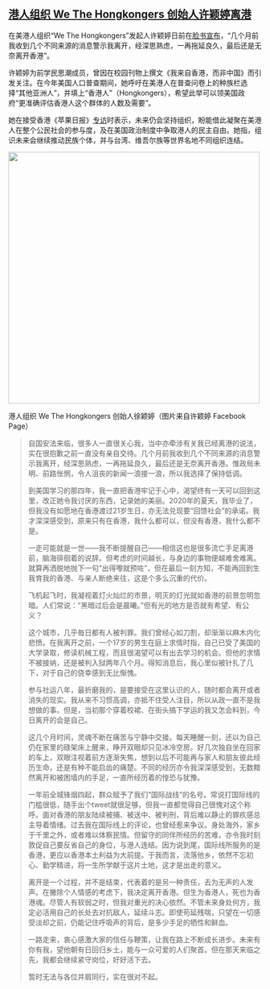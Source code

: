 <!--1608371595000-->
[港人组织 We The Hongkongers 创始人许颖婷离港](https://chinadigitaltimes.net/chinese/2020/12/%e6%b8%af%e4%ba%ba%e7%bb%84%e7%bb%87-we-the-hongkongers-%e5%88%9b%e5%a7%8b%e4%ba%ba%e8%ae%b8%e9%a2%96%e5%a9%b7%e7%a6%bb%e6%b8%af%e8%b5%b4%e7%be%8e/)
------

<p>在美港人组织“We The Hongkongers”发起人许颖婷日前在<a href="https://www.facebook.com/frances.huiwingting/posts/2781785408709915">脸书宣布</a>，“几个月前我收到几个不同来源的消息警示我离开，经深思熟虑，一再拖延良久，最后还是无奈离开香港”。</p><p>许颖婷为前学民思潮成员，曾因在校园刊物上撰文《我来自香港，而非中国》而引发关注。在今年美国人口普查期间，她呼吁在美港人在普查问卷上的种族栏选择“其他亚洲人”，并填上“香港人”（Hongkongers），希望此举可以领美国政府“更准确评估香港人这个群体的人数及需要”。</p><p>她在接受香港《苹果日报》<a href="https://hk.appledaily.com/local/20201218/TG6B2Z4QFJCZ3BJVXWKOO44CQI/">专访</a>时表示，未来仍会坚持组织，盼能借此凝聚在美港人在整个公民社会的参与度，及在美国政治制度中争取港人的民主自由。她指，组识未来会继续推动民族个体，并与台湾、维吾尔族等世界名地不同组织连结。</p><div id="attachment_660608" style="width: 510px" class="wp-caption aligncenter"><img aria-describedby="caption-attachment-660608" loading="lazy" src="https://chinadigitaltimes.net/chinese/files/2020/12/131910898_2781785165376606_6151350737011184796_o.jpg" alt="" width="500" height="auto" class="size-full wp-image-660608" srcset="https://chinadigitaltimes.net/chinese/files/2020/12/131910898_2781785165376606_6151350737011184796_o.jpg 1848w, https://chinadigitaltimes.net/chinese/files/2020/12/131910898_2781785165376606_6151350737011184796_o-300x200.jpg 300w, https://chinadigitaltimes.net/chinese/files/2020/12/131910898_2781785165376606_6151350737011184796_o-1024x682.jpg 1024w, https://chinadigitaltimes.net/chinese/files/2020/12/131910898_2781785165376606_6151350737011184796_o-768x511.jpg 768w, https://chinadigitaltimes.net/chinese/files/2020/12/131910898_2781785165376606_6151350737011184796_o-1536x1022.jpg 1536w, https://chinadigitaltimes.net/chinese/files/2020/12/131910898_2781785165376606_6151350737011184796_o-1080x719.jpg 1080w" sizes="(max-width: 1848px) 100vw, 1848px"><p id="caption-attachment-660608" class="wp-caption-text">港人组织 We The Hongkongers 创始人徐颖婷（图片来自许颖婷 Facebook Page）</p></div><blockquote><p>自国安法来临，很多人一直很关心我，当中亦牵涉有关我已经离港的说法，实在很抱歉之前一直没有亲自交待。几个月前我收到几个不同来源的消息警示我离开，经深思熟虑，一再拖延良久，最后还是无奈离开香港。惟政局未明、前路怅惘，令人沮丧的新闻一浪接一浪，所以我选择了保持低调。</p><p>到美国学习的那四年，我一直把香港牢记于心中，渴望终有一天可以回到这里，改正她令我讨厌的东西，记录她的美丽。2020年的夏天，我毕业了，但我没有如愿地在香港渡过21岁生日，亦无法兑现要“回馈社会”的承诺。我才深深感受到，原来只有在香港，我什么都可以，但没有香港，我什么都不是。</p><p>一走可能就是一世——我不断提醒自己——相信这也是很多流亡手足离港前，脑海徘徊着的说辞。但考虑的时间越长，与身边的事物便越难舍难离。就算再洒脱地抛下一句“出得嚟就预咗”，但在最后一刻方知，不能再回到生我育我的香港、与亲人断绝来往，这是个多么沉重的代价。</p><p>飞机起飞时，我凝视着灯火灿烂的市景，明灭的灯光就如香港的前景忽明忽暗。人们常说：“黑暗过后会是晨曦。”但有光的地方是否就有希望、有公义？</p><p>这个城市，几乎毎日都有人被判罪。我们曾经心如刀割，却渐渐以麻木内化悲愤。在我离开之前，一个17岁的男生在庭上求情时指，自己已受了美国的大学录取，修读机械工程，而且很渴望可以有出去学习的机会。但他的求情不被接纳，还是被判入狱两年八个月。得知消息后，我心里似被针扎了几下，对于自己的侥幸感到无比惭愧。</p><p>参与社运八年，最折磨我的，是要接受在这里认识的人，随时都会离开或者消失的现实。我从来不习惯高调，亦抵不住受人注目，所以从政一直不是我想做的事。但是，当初那个穿着校裙、在街头搞下学运的我又怎会料到，今日离开的会是自己。</p><p>这几个月时间，灵魂不断在痛苦与宁静中交接。每天睡醒一刻，还以为自己仍在家里的碌架床上醒来，睁开双眼却只见冰冷空房。好几次独自坐在回家的车上，双眼注视着前方逐渐失焦，想到以后不可能再与家人和朋友彼此经历生命，还是有种不能启齿的痛楚。不同的经历亦令我深深感受到，无数黯然离开和被困墙内的手足，一直所经历着的惶恐与犹豫。</p><p>一年前全城锋烟四起，群众赋予了我们“国际战线”的名号。常说打国际线的门槛很低，随手出个tweet就很足够，但我一直都觉得自己很愧对这个称呼。面对香港的朋友陆续被捕、被送中、被判刑，背后难以静止的罪疚感总主导着情绪。过去我在国际线上的评论，也曾经惹来争议。身处海外，家乡于千里之外，或者难以体察民情。但留守的同伴所经历的苦难，亦令我时刻敦促自己要反省自己的身位，与港人连结。因为说到尾，国际线所服务的是香港，更应以香港本土利益为大前提。于我而言，流落他乡，依然不忘初心、勤学精进，将一生所学献于这片土地，这才是出走的意义。</p><p>离开是一个过程，并不是结束，代表着的是另一种责任，去为无声的人发声。在撇除个人情感的考虑下，我决定离开香港。但生为香港人，死也为香港魂。尽管人有软弱之时，但我对重光的决心依然。不管未来身处何方，我定必活用自己的长处去对抗敌人，延续斗志。即使苟延残喘，只望在一切感受淡却之前，仍能记住呼吸声的背后，是多少手足的牺性和鲜血。</p><p>一路走来，衷心感激大家的信任与鞭策，让我在路上不断成长进步。未来有你有我，望他朝有日回归乡土，能与一众可爱的人们聚首。但在那天来临之先，我都会继续紧守岗位，好好活下去。</p><p>暂时无法与各位并肩同行，实在很对不起。</p></blockquote>
